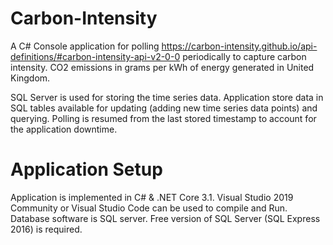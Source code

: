 # Carbon-Intensity
A C# Console application for polling https://carbon-intensity.github.io/api-definitions/#carbon-intensity-api-v2-0-0 periodically to capture carbon intensity. CO2 emissions in grams per kWh of energy generated in United Kingdom.

SQL Server is used for storing the time series data. Application store data in SQL tables available for updating (adding new time series data points) and querying. Polling is resumed from the last stored timestamp to account for the application downtime.

# Application Setup
Application is implemented in C# & .NET Core 3.1. Visual Studio 2019 Community or Visual Studio Code can be used to compile and Run. Database software is SQL server. Free version of SQL Server (SQL Express 2016) is required.
